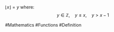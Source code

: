 $\lfloor x \rfloor=y$ where:
$$
y \in \mathbb{Z},\,\,\,\,\,\,\, y\leq x,\,\,\,\,\,\,\,y>x-1
$$


#Mathematics #Functions #Definition